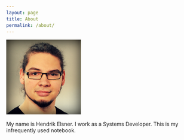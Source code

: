 ```yaml
---
layout: page
title: About
permalink: /about/
---
```

<img src="/img/avatar.jpg" width="200" height="200" alt="avatar">
  
My name is Hendrik Elsner. I work as a Systems Developer. This is my infrequently used notebook.